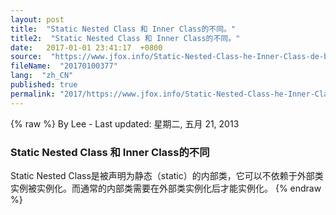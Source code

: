 ```yaml
---
layout: post
title:  "Static Nested Class 和 Inner Class的不同。"
title2:  "Static Nested Class 和 Inner Class的不同。"
date:   2017-01-01 23:41:17  +0800
source:  "https://www.jfox.info/Static-Nested-Class-he-Inner-Class-de-bu-tong.html"
fileName:  "20170100377"
lang:  "zh_CN"
published: true
permalink: "2017/https://www.jfox.info/Static-Nested-Class-he-Inner-Class-de-bu-tong.html"
---
```

{% raw %}
By Lee - Last updated: 星期二, 五月 21, 2013

### Static Nested Class 和 Inner Class的不同

Static Nested Class是被声明为静态（static）的内部类，它可以不依赖于外部类实例被实例化。而通常的内部类需要在外部类实例化后才能实例化。
{% endraw %}
